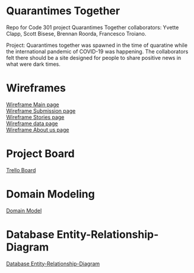 # Quarantimes Together

Repo for Code 301 project Quarantimes Together collaborators: Yvette Clapp, Scott Bisese, Brennan Roorda, Francesco Troiano.

Project: Quarantimes together was spawned in the time of quaratine while the international pandemic of COVID-19 was happening. The collaborators felt there should be a site designed for people to share positive news in what were dark times. 

# Wireframes

[Wireframe Main page](images/mainwireframe.png)  
[Wireframe Submission page](images/SubmissionWireframe.png)  
[Wireframe Stories page](images/StoriesWireframe.png)  
[Wireframe data page](images/DataWireframe.png)  
[Wireframe About us page](images/AboutUsWireframe.png)  

# Project Board

[Trello Board](https://trello.com/b/jqNxgJKu/quarantimes-together)


# Domain Modeling

[Domain Model](images/DomainModel.png)


# Database Entity-Relationship-Diagram

[Database Entity-Relationship-Diagram](DatabaseEntity-Relationship-Diagram.png)



